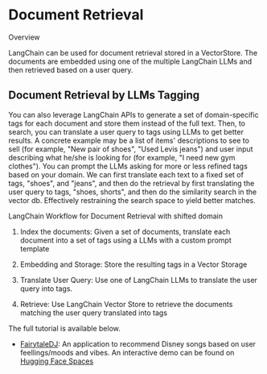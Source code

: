 # Document Retrieval

Overview

LangChain can be used for document retrieval stored in a VectorStore. The documents are embedded using one of the multiple LangChain LLMs and then retrieved based on a user query. 

## Document Retrieval by LLMs Tagging

You can also leverage LangChain APIs to generate a set of domain-specific tags for each document and store them instead of the full text. Then, to search, you can translate a user query to tags using LLMs to get better results. A concrete example may be a list of items' descriptions to see to sell (for example, "New pair of shoes", "Used Levis jeans") and user input describing what he/she is looking for (for example, "I need new gym clothes"). You can prompt the LLMs asking for more or less refined tags based on your domain. We can first translate each text to a fixed set of tags, "shoes", and "jeans", and then do the retrieval by first translating the user query to tags, "shoes, shorts", and then do the similarity search in the vector db. Effectively restraining the search space to yield better matches.

LangChain Workflow for Document Retrieval with shifted domain

1. Index the documents: Given a set of documents, translate each document into a set of tags using a LLMs with a custom prompt template

2. Embedding and Storage: Store the resulting tags in a Vector Storage

3. Translate User Query: Use one of LangChain LLMs to translate the user query into tags.

4. Retrieve: Use LangChain Vector Store to retrieve the documents matching the user query translated into tags 


The full tutorial is available below.
- [FairytaleDJ](https://www.activeloop.ai/resources/3-ways-to-build-a-recommendation-engine-for-songs-with-lang-chain/): An application to recommend Disney songs based on user feellings/moods and vibes. An interactive demo can be found on [Hugging Face Spaces](https://huggingface.co/spaces/Francesco/FairytaleDJ)


